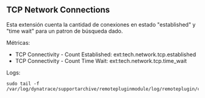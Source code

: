 ## TCP Network Connections
Esta extensión cuenta la cantidad de conexiones en estado "established" y "time wait" para un patron de búsqueda dado.

Métricas:

* TCP Connectivity - Count Established: ext:tech.network.tcp.established
* TCP Connectivity - Count Time Wait: ext:tech.network.tcp.time_wait 

Logs:
```
sudo tail -f /var/log/dynatrace/supportarchive/remotepluginmodule/log/remoteplugin/custom.remote.python.networkconnections/NetworkConnectionsPluginRemote.log

```
